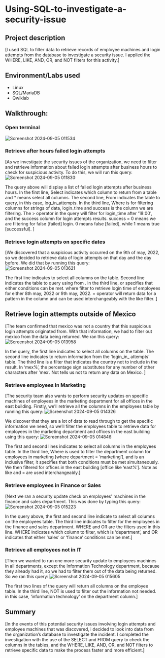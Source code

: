 # Using-SQL-to-investigate-a-security-issue

## Project description
[I used SQL to filter data to retrieve records of employee machines and login attempts from the database to investigate a security issue. I applied the WHERE, LIKE, AND, OR, and NOT filters for this activity.]

## Environment/Labs used
- Linux
- SQL/MariaDB
- Qwiklab

## Walkthrough:

### Open terminal
![Screenshot 2024-09-05 011534](https://github.com/user-attachments/assets/2b1b2c12-32ba-4c5a-9737-bb305543390b)

### Retrieve after hours failed login attempts
[As we investigate the security issues of the organization, we need to filter and retrieve information about failed login attempts after business hours to check for suspicious activity. To do this, we will run this query:
![Screenshot 2024-09-05 011830](https://github.com/user-attachments/assets/d39a49da-405d-4f31-8a70-dcff723f6a81)


The query above will display a list of failed login attempts after business hours. In the first line, Select indicates which column to return from a table and * means select all columns. The second line, From indicates the table to query, in this case,  log_in_attempts. In the third line, Where is for filtering columns for strings of data, login_time and success is the column we are filtering.  The > operator in the query will filter for login_time after ‘18:00’, and the success column for login attempts results. success = 0 means we are filtering for false [failed] login. 0 means false [failed], while 1 means true [successful]. ]

### Retrieve login attempts on specific dates

[We discovered that a suspicious activity occurred on the 9th of may, 2022, so we decided to retrieve data of login attempts on that day and the day before. We did that by running this query:
![Screenshot 2024-09-05 013621](https://github.com/user-attachments/assets/fd45102a-b01e-4a5c-a1e0-6510682f8362)


The first line indicates to select all columns on the table. Second line indicates the table to query using from . In the  third line, or specifies that either conditions can be met.  where filter to retrieve login time of employees for either 8th may, 2022 or 9th may, 2022. = operator will return data for a pattern in the column and can be used interchangeably with the like filter. ]

## Retrieve login attempts outside of Mexico
[The team confirmed that mexico was not a country that this suspicious login attempts originated from. With that information, we had to filter out mexico from the data being returned. We ran this query:
![Screenshot 2024-09-05 013958](https://github.com/user-attachments/assets/90f6f38b-33c1-4091-8432-ea28c92745f9)

In the query, the first line indicates to select all columns on the table. The second line indicates to return information from the ‘login_in_ attempts’ table. The third line is a filter that indicates the country not to include in the result. In  ‘mex%’, the percentage sign substitutes for any number of other characters after ‘mex’. Not tells us not to return any data on Mexico. ]

### Retrieve employees in Marketing
[The security team also wants to perform security updates on specific machines of employees in the marketing department for all offices in the east building. 
Firstly, we’ll retrieve all the columns in the employees table by running this query:
![Screenshot 2024-09-05 014326](https://github.com/user-attachments/assets/b995a350-132f-4c4c-a342-6381d83da063)


We discover that they are a lot of data to read through to get the specific information we need, so we’ll filter the employees table to retrieve data for employees in the marketing department and offices in the east building using this query:
![Screenshot 2024-09-05 014846](https://github.com/user-attachments/assets/61b7ab88-b30e-431b-91ec-24c4f6bfd102)


The first and second lines indicates to select all columns in the employees table. In the  third line,
Where  is used to filter the department column for employees in marketing [where department = ‘marketing’], and is an inclusive filter, it specifies that  both conditions must be met simultaneously. We then filtered for offices in the east building [office like ‘east%’]. Note as like and = are used interchangeably.] 

### Retrieve employees in Finance or Sales
[Next we ran a security update check on employees' machines in the finance and sales department. This was done by typing this query:
![Screenshot 2024-09-05 015223](https://github.com/user-attachments/assets/31d8d3dd-7c02-471a-9755-efb796033d0b)


In the query above, the first and second line indicate to select all columns on the employees table. The third line indicates to filter for the employees in the finance and sales department. WHERE and OR are the filters used in this line. WHERE indicates which column to filter, which is ‘department’, and OR indicates that either ‘sales’ or  ‘finance’ conditions can be met.]

### Retrieve all employees not in IT
[Then we wanted to run one more security update to employees machines in all departments, except the Information Technology department, because they already had it, so we had to filter them out of the data being returned. So we ran this query:
![Screenshot 2024-09-05 015605](https://github.com/user-attachments/assets/d0895268-3130-4e0f-95b5-74bf24cc7bf4)


The first two lines of the query will return all columns on the employee table. In the third line, NOT is used to filter out the information not needed. in this case, ‘information technology’ on the department column.]

## Summary
[In the events of this potential security issues involving login attempts and employee machines
that was discovered, i decided to look into data from the organization’s database to investigate the incident. I completed the investigation with the use of the SELECT and FROM query to check the columns in the tables, and the WHERE, LIKE, AND, OR, and NOT filters to retrieve specific data to make the process faster and more efficient.]
